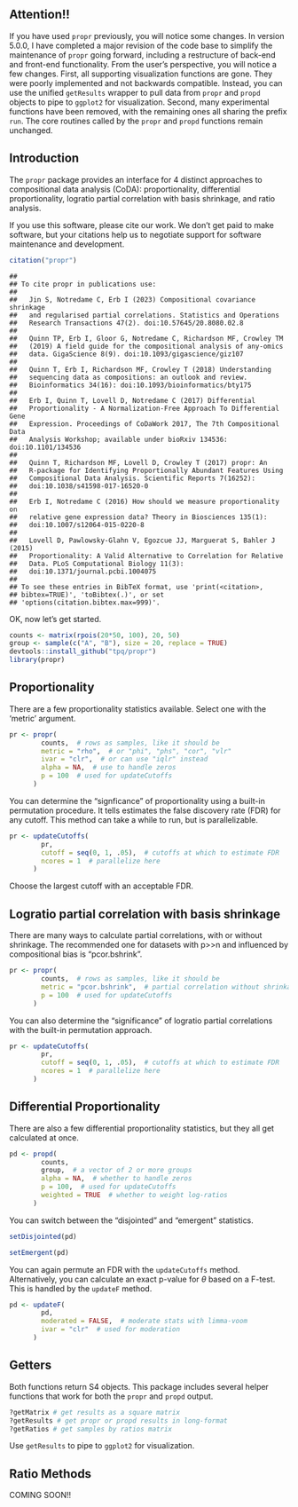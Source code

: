 <!-- README.md is generated from README.Rmd. Please edit that file -->

## Attention!!

If you have used `propr` previously, you will notice some changes. In
version 5.0.0, I have completed a major revision of the code base to
simplify the maintenance of `propr` going forward, including a
restructure of back-end and front-end functionality. From the user’s
perspective, you will notice a few changes. First, all supporting
visualization functions are gone. They were poorly implemented and not
backwards compatible. Instead, you can use the unified `getResults`
wrapper to pull data from `propr` and `propd` objects to pipe to
`ggplot2` for visualization. Second, many experimental functions have
been removed, with the remaining ones all sharing the prefix `run`. The
core routines called by the `propr` and `propd` functions remain
unchanged.

## Introduction

The `propr` package provides an interface for 4 distinct approaches to
compositional data analysis (CoDA): proportionality, differential
proportionality, logratio partial correlation with basis shrinkage, and
ratio analysis.

If you use this software, please cite our work. We don’t get paid to
make software, but your citations help us to negotiate support for
software maintenance and development.

``` r
citation("propr")
```

    ## 
    ## To cite propr in publications use:
    ## 
    ##   Jin S, Notredame C, Erb I (2023) Compositional covariance shrinkage
    ##   and regularised partial correlations. Statistics and Operations
    ##   Research Transactions 47(2). doi:10.57645/20.8080.02.8
    ## 
    ##   Quinn TP, Erb I, Gloor G, Notredame C, Richardson MF, Crowley TM
    ##   (2019) A field guide for the compositional analysis of any-omics
    ##   data. GigaScience 8(9). doi:10.1093/gigascience/giz107
    ## 
    ##   Quinn T, Erb I, Richardson MF, Crowley T (2018) Understanding
    ##   sequencing data as compositions: an outlook and review.
    ##   Bioinformatics 34(16): doi:10.1093/bioinformatics/bty175
    ## 
    ##   Erb I, Quinn T, Lovell D, Notredame C (2017) Differential
    ##   Proportionality - A Normalization-Free Approach To Differential Gene
    ##   Expression. Proceedings of CoDaWork 2017, The 7th Compositional Data
    ##   Analysis Workshop; available under bioRxiv 134536: doi:10.1101/134536
    ## 
    ##   Quinn T, Richardson MF, Lovell D, Crowley T (2017) propr: An
    ##   R-package for Identifying Proportionally Abundant Features Using
    ##   Compositional Data Analysis. Scientific Reports 7(16252):
    ##   doi:10.1038/s41598-017-16520-0
    ## 
    ##   Erb I, Notredame C (2016) How should we measure proportionality on
    ##   relative gene expression data? Theory in Biosciences 135(1):
    ##   doi:10.1007/s12064-015-0220-8
    ## 
    ##   Lovell D, Pawlowsky-Glahn V, Egozcue JJ, Marguerat S, Bahler J (2015)
    ##   Proportionality: A Valid Alternative to Correlation for Relative
    ##   Data. PLoS Computational Biology 11(3):
    ##   doi:10.1371/journal.pcbi.1004075
    ## 
    ## To see these entries in BibTeX format, use 'print(<citation>,
    ## bibtex=TRUE)', 'toBibtex(.)', or set
    ## 'options(citation.bibtex.max=999)'.

OK, now let’s get started.

``` r
counts <- matrix(rpois(20*50, 100), 20, 50)
group <- sample(c("A", "B"), size = 20, replace = TRUE)
devtools::install_github("tpq/propr")
library(propr)
```

## Proportionality

There are a few proportionality statistics available. Select one with
the ‘metric’ argument.

``` r
pr <- propr(
        counts,  # rows as samples, like it should be
        metric = "rho",  # or "phi", "phs", "cor", "vlr"
        ivar = "clr",  # or can use "iqlr" instead
        alpha = NA,  # use to handle zeros
        p = 100  # used for updateCutoffs
      ) 
```

You can determine the “signficance” of proportionality using a built-in
permutation procedure. It tells estimates the false discovery rate (FDR)
for any cutoff. This method can take a while to run, but is
parallelizable.

``` r
pr <- updateCutoffs(
        pr,
        cutoff = seq(0, 1, .05),  # cutoffs at which to estimate FDR
        ncores = 1  # parallelize here
      ) 
```

Choose the largest cutoff with an acceptable FDR.

## Logratio partial correlation with basis shrinkage

There are many ways to calculate partial correlations, with or without
shrinkage. The recommended one for datasets with p\>\>n and influenced
by compositional bias is “pcor.bshrink”.

``` r
pr <- propr(
        counts,  # rows as samples, like it should be
        metric = "pcor.bshrink",  # partial correlation without shrinkage "pcor" is also available
        p = 100  # used for updateCutoffs
      ) 
```

You can also determine the “significance” of logratio partial
correlations with the built-in permutation approach.

``` r
pr <- updateCutoffs(
        pr,
        cutoff = seq(0, 1, .05),  # cutoffs at which to estimate FDR
        ncores = 1  # parallelize here
      )
```

## Differential Proportionality

There are also a few differential proportionality statistics, but they
all get calculated at once.

``` r
pd <- propd(
        counts,
        group,  # a vector of 2 or more groups
        alpha = NA,  # whether to handle zeros
        p = 100,  # used for updateCutoffs
        weighted = TRUE  # whether to weight log-ratios
      )
```

You can switch between the “disjointed” and “emergent” statistics.

``` r
setDisjointed(pd)
```

``` r
setEmergent(pd)
```

You can again permute an FDR with the `updateCutoffs` method.
Alternatively, you can calculate an exact p-value for *θ* based on a
F-test. This is handled by the `updateF` method.

``` r
pd <- updateF(
        pd,
        moderated = FALSE,  # moderate stats with limma-voom
        ivar = "clr"  # used for moderation
      ) 
```

## Getters

Both functions return S4 objects. This package includes several helper
functions that work for both the `propr` and `propd` output.

``` r
?getMatrix # get results as a square matrix
?getResults # get propr or propd results in long-format
?getRatios # get samples by ratios matrix
```

Use `getResults` to pipe to `ggplot2` for visualization.

## Ratio Methods

COMING SOON!!
